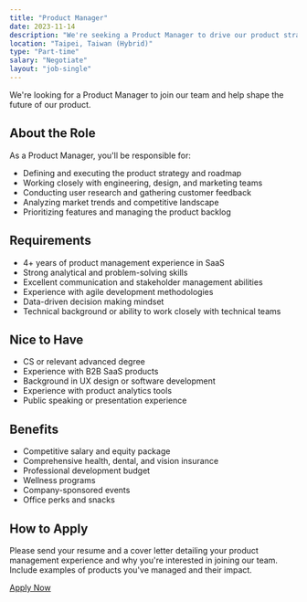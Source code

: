 ```yaml
---
title: "Product Manager"
date: 2023-11-14
description: "We're seeking a Product Manager to drive our product strategy and roadmap"
location: "Taipei, Taiwan (Hybrid)"
type: "Part-time"
salary: "Negotiate"
layout: "job-single"
---
```


We're looking for a Product Manager to join our team and help shape the future of our product.

## About the Role

As a Product Manager, you'll be responsible for:

- Defining and executing the product strategy and roadmap
- Working closely with engineering, design, and marketing teams
- Conducting user research and gathering customer feedback
- Analyzing market trends and competitive landscape
- Prioritizing features and managing the product backlog

## Requirements

- 4+ years of product management experience in SaaS
- Strong analytical and problem-solving skills
- Excellent communication and stakeholder management abilities
- Experience with agile development methodologies
- Data-driven decision making mindset
- Technical background or ability to work closely with technical teams

## Nice to Have

- CS or relevant advanced degree
- Experience with B2B SaaS products
- Background in UX design or software development
- Experience with product analytics tools
- Public speaking or presentation experience

## Benefits

- Competitive salary and equity package
- Comprehensive health, dental, and vision insurance
- Professional development budget
- Wellness programs
- Company-sponsored events
- Office perks and snacks

## How to Apply

Please send your resume and a cover letter detailing your product management experience and why you're interested in joining our team. Include examples of products you've managed and their impact.

[Apply Now](mailto:info@insightbotics.com)
